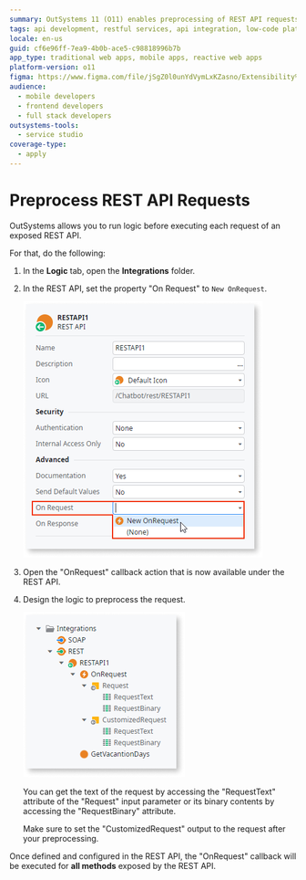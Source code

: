 ```yaml
---
summary: OutSystems 11 (O11) enables preprocessing of REST API requests through customizable logic in the "OnRequest" callback.
tags: api development, restful services, api integration, low-code platforms, api security
locale: en-us
guid: cf6e96ff-7ea9-4b0b-ace5-c98818996b7b
app_type: traditional web apps, mobile apps, reactive web apps
platform-version: o11
figma: https://www.figma.com/file/jSgZ0l0unYdVymLxKZasno/Extensibility%20and%20Integration?node-id=415:23
audience:
  - mobile developers
  - frontend developers
  - full stack developers
outsystems-tools:
  - service studio
coverage-type:
  - apply
---
```


# Preprocess REST API Requests

OutSystems allows you to run logic before executing each request of an exposed REST API.

For that, do the following:

1. In the **Logic** tab, open the **Integrations** folder.

1. In the REST API, set the property "On Request" to `New OnRequest`.

    ![Screenshot showing the REST API properties with 'On Request' set to 'New OnRequest'.](images/ss-rest-expose-onrequest.png "Setting the OnRequest Property")

1. Open the "OnRequest" callback action that is now available under the REST API.

1. Design the logic to preprocess the request.

    ![Screenshot of the OnRequest callback logic tree in OutSystems with RequestText and RequestBinary attributes.](images/ss-rest-expose-onrequest-tree.png "OnRequest Callback Logic Tree")

    You can get the text of the request by accessing the "RequestText" attribute of the "Request" input parameter or its binary contents by accessing the "RequestBinary" attribute.

    Make sure to set the "CustomizedRequest" output to the request after your preprocessing.

Once defined and configured in the REST API, the "OnRequest" callback will be executed for **all methods** exposed by the REST API.
